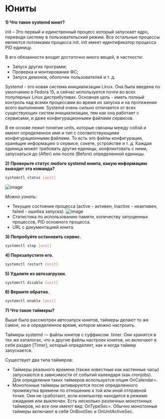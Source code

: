 # Юниты

**1) Что такое systemd юнит?**

init – Это первый и единственный процесс который запускает ядро, переводя систему в пользовательский режим. Все остальные процессы являются потомками процесса init. init имеет идентификатор процесса PID единицу.

В его обязанности входит достаточно много вещей, в частности:

- Запуск других программ;
- Проверка и монтирование ФС;
- Запуск демонов, оболочек пользователей и т. д.

Systemd - это новая система инициализации Linux. Она была введена по умолчанию в Fedora 15, а сейчас используется почти во всех популярных Linux дистрибутивах. Основная цель - иметь полный контроль над всеми процессами во время их запуска и на протяжении всего выполнения. Systemd очень сильно отличается от всех существующих систем инициализации, тем как она работает с сервисами, и даже конфигурационными файлами сервисов.

В ее основе лежит понятие  units, которые связаны между собой и имеют определенное имя и тип с соответствующими конфигурационными файлами. То есть это файлы конфигурации, хранящие информацию о сервисе, сокете, устройстве и т. д. Каждая единица может требовать другие единицы, конфликтовать с ними, запускаться до (After) или после (Before) определенной единицы.

**2) Проверьте статус любого systemd юнита, какую информацию выводит эта команда?**

```sh
systemctl status [unit]
```

![image](https://github.com/user-attachments/assets/437c4ae9-38c2-4897-8d18-60a8f6574960)

*Можно узнать:*

- Текущее состояние процесса (active - активен, inactive - неактивен, failed - ошибка запуска).
![image](https://github.com/user-attachments/assets/10ba7d49-a668-4805-8f6b-537140daa218)
- Статистика по использованию памяти, количеству запущенных процессов, PID основного процесса.
- URL с документацией юнита.

**3) Попробуйте остановить сервис.**

```sh
systemctl stop [unit]
```

**4) Перезапустите его.**

```sh
systemctl restart [unit]
```

**5) Удалите из автозагрузки.**

```sh
systemctl disable [unit]
```

**6) Верните обратно.**

```sh
systemctl enable [unit]
```

**7) Что такое таймеры?**

Выше было рассмотрен автозапуск юнитов, таймеры делают то же самое, но в определенное время, которое можно настроить.

Таймеры systemd — файлы юнитов с суффиксом .timer. Они хранятся в тех же каталогах, что и другие файлы настроек юнитов, но включают в себя раздел [Timer], который определяет, как и когда таймер запускается.

Существует два типа таймеров:

- Таймеры реального времени (также известные как настенные часы) запускаются в зависимости от событий календаря (как cronjobs). Для определения таких таймеров используется опция OnCalendar=.
- Монотонные таймеры активируются после определенного промежутка времени по отношению к той или иной отправной точке. Они не сработают, если компьютер находится в режиме ожидания или выключен. Есть несколько различных монотонных таймеров, но все они имеют вид: OnTypeSec=. Обычно монотонные таймеры включают в себя OnBootSec и OnUnitActiveSec.
